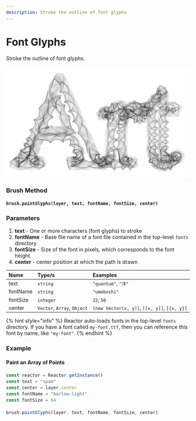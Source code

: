 ```yaml
---
description: Stroke the outline of font glyphs
---
```


# Font Glyphs

Stroke the outline of font glyphs.

![](../../.gitbook/assets/screenshot-from-2020-09-11-11-05-28.png)

### Brush Method <a id="overview"></a>

**`brush.paintGlyphs(layer, text, fontName, fontSize, center)`**

### ‌Parameters‌

1. **text** - One or more characters \(font glyphs\) to stroke
2. **fontName** - Base file name of a font file contained in the top-level `fonts` directory
3. **fontSize** - Size of the font in pixels, which corresponds to the font height.
4. **center** - center position at which the path is drawn

| Name | Type/s | Examples |
| :--- | :--- | :--- |
| text | `string` | `"quantum"`, `"浮"`  |
| fontName | `string` | `"umeboshi"` |
| fontSize | `integer` | `22`, `50` |
| center | `Vector`, `Array`, `Object` | `[new Vector(x, y)]`, `[[x, y]]`, `[{x, y}]` |

{% hint style="info" %}
Reactor auto-loads fonts in the top-level `fonts` directory. If you have a font called `my-font.ttf`, then you can reference this font by name, like `"my-font"`.
{% endhint %}

### Example

#### Paint an Array of Points

```javascript
const reactor = Reactor.getInstance()
const text = "spam"
const center = layer.center
const fontName = "barlow-light"
const fontSize = 64

brush.paintGlyphs(layer, text, fontName, fontSize, center)
```

